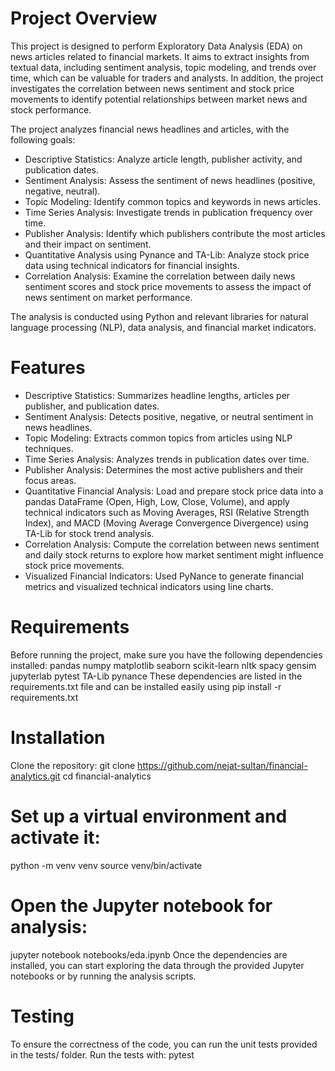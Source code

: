 # Project Overview

This project is designed to perform Exploratory Data Analysis (EDA) on news articles related to financial markets. It aims to extract insights from textual data, including sentiment analysis, topic modeling, and trends over time, which can be valuable for traders and analysts. In addition, the project investigates the correlation between news sentiment and stock price movements to identify potential relationships between market news and stock performance.

The project analyzes financial news headlines and articles, with the following goals:

- Descriptive Statistics: Analyze article length, publisher activity, and publication dates.
- Sentiment Analysis: Assess the sentiment of news headlines (positive, negative, neutral).
- Topic Modeling: Identify common topics and keywords in news articles.
- Time Series Analysis: Investigate trends in publication frequency over time.
- Publisher Analysis: Identify which publishers contribute the most articles and their impact on sentiment.
- Quantitative Analysis using Pynance and TA-Lib: Analyze stock price data using technical indicators for financial insights.
- Correlation Analysis: Examine the correlation between daily news sentiment scores and stock price movements to assess the impact of news sentiment on market performance.

The analysis is conducted using Python and relevant libraries for natural language processing (NLP), data analysis, and financial market indicators.

# Features
- Descriptive Statistics: Summarizes headline lengths, articles per publisher, and publication dates.
- Sentiment Analysis: Detects positive, negative, or neutral sentiment in news headlines.
- Topic Modeling: Extracts common topics from articles using NLP techniques.
- Time Series Analysis: Analyzes trends in publication dates over time.
- Publisher Analysis: Determines the most active publishers and their focus areas.
- Quantitative Financial Analysis: Load and prepare stock price data into a pandas DataFrame (Open, High, Low, Close, Volume), and apply technical indicators such as Moving Averages, RSI (Relative Strength Index), and MACD (Moving Average Convergence Divergence) using TA-Lib for stock trend analysis.
- Correlation Analysis: Compute the correlation between news sentiment and daily stock returns to explore how market sentiment might influence stock price movements.
- Visualized Financial Indicators: Used PyNance to generate financial metrics and visualized technical indicators using line charts.


# Requirements

Before running the project, make sure you have the following dependencies installed:
pandas
numpy
matplotlib
seaborn
scikit-learn
nltk
spacy
gensim
jupyterlab
pytest
TA-Lib
pynance
These dependencies are listed in the requirements.txt file and can be installed easily using pip install -r requirements.txt

# Installation

Clone the repository:
git clone https://github.com/nejat-sultan/financial-analytics.git
cd financial-analytics

# Set up a virtual environment and activate it:

python -m venv venv
source venv/bin/activate  

# Open the Jupyter notebook for analysis:

jupyter notebook notebooks/eda.ipynb
Once the dependencies are installed, you can start exploring the data through the provided Jupyter notebooks or by running the analysis scripts.

# Testing

To ensure the correctness of the code, you can run the unit tests provided in the tests/ folder. Run the tests with: pytest
